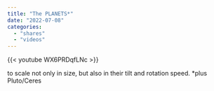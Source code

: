 ```yaml
---
title: "The PLANETS*"
date: "2022-07-08"
categories:
  - "shares"
  - "videos"
---
```


{{< youtube WX6PRDqfLNc >}}

to scale not only in size, but also in their tilt and rotation speed. \*plus Pluto/Ceres
